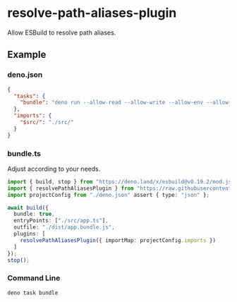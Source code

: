 # resolve-path-aliases-plugin

Allow ESBuild to resolve path aliases.

## Example

### deno.json

```json
{
  "tasks": {
    "bundle": "deno run --allow-read --allow-write --allow-env --allow-run bundle.ts"
  },
  "imports": {
    "$src/": "./src/"
  }
}
```

### bundle.ts

Adjust according to your needs.

```typescript
import { build, stop } from "https://deno.land/x/esbuild@v0.19.2/mod.js";
import { resolvePathAliasesPlugin } from "https://raw.githubusercontent.com/MelvDouc/deno-esbuild-resolve-path-aliases-plugin/main/mod.ts";
import projectConfig from "./deno.json" assert { type: "json" };

await build({
  bundle: true,
  entryPoints: ["./src/app.ts"],
  outfile: "./dist/app.bundle.js",
  plugins: [
    resolvePathAliasesPlugin({ importMap: projectConfig.imports })
  ]
});
stop();
```

### Command Line

```bash
deno task bundle
```
